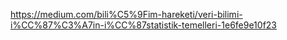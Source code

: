 
https://medium.com/bili%C5%9Fim-hareketi/veri-bilimi-i%CC%87%C3%A7in-i%CC%87statistik-temelleri-1e6fe9e10f23
